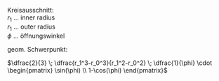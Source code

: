 
Kreisausschnitt:\
$r_1$ ... inner radius \
$r_1$ ... outer radius \
$\phi$ ... öffnungswinkel




geom. Schwerpunkt:

$\dfrac{2}{3} \; \dfrac{r_1^3-r_0^3}{r_1^2-r_0^2} \; \dfrac{1}{\phi} \cdot \begin{pmatrix} \sin(\phi) \\ 1-\cos(\phi) \end{pmatrix}$ 






